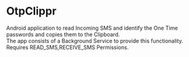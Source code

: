 # OtpClippr
Android application to read Incoming SMS and identify the One Time passwords and copies them to the Clipboard.<br>
The app consists of a Background Service to provide this functionality.<br>
Requires READ_SMS,RECEIVE_SMS Permissions.
